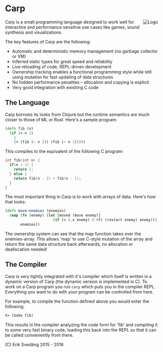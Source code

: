 # Carp

<img src="https://github.com/eriksvedang/Carp/blob/master/img/temp_logo2.jpg" alt="Logo" align="right" />

Carp is a small programming language designed to work well for interactive and performance sensitive use cases like games, sound synthesis and visualizations.

The key features of Carp are the following:
* Automatic and deterministic memory management (no garbage collector or VM)
* Inferred static types for great speed and reliability
* Live reloading of code, REPL-driven development
* Ownership tracking enables a functional programming style while still using mutation for fast updating of data structures
* No hidden performance penalties – allocation and copying is explicit
* Very good integration with exisiting C code

## The Language
Carp borrows its looks from Clojure but the runtime semantics are much closer to those of ML or Rust. Here's a sample program:

```clojure
(defn fib (n)
  (if (< n 2)
    1
    (+ (fib (- n 2)) (fib (- n 1)))))
```

This compiles to the equivalent of the following C program:
```C
int fib(int n) {
  if(n < 2) {
    return 1;
  } else {
    return fib(n - 2) + fib(n - 1);
  }
}
```

The most important thing in Carp is to work with arrays of data. Here's how that looks:

```clojure
(defn move-enemies (enemies)
  (map (fn (enemy) (let [moved (move enemy)]
                      (if (< (.x enemy) 0.0f) (restart enemy) enemy)))
       enemies))
```

The ownership system can see that the map function takes over the enemies-array. This allows 'map' to use C-style mutation of the array and return the same data structure back afterwards, no allocation or deallocation needed!


## The Compiler
Carp is very tightly integrated with it's compiler which itself is written in a dynamic version of Carp (the dynamic version is implemented in C). To work on a Carp program you run ```carp``` which puts you in the compiler REPL. Everything you want to do with your program can be controlled from here.

For example, to compile the function defined above you would enter the following:
```clojure
λ> (bake fib)
```

This results in the compiler analyzing the code form for 'fib' and compiling it to some very fast binary code, loading this back into the REPL so that it can be called conveniently from there.

(C) Erik Svedäng 2015 - 2016
